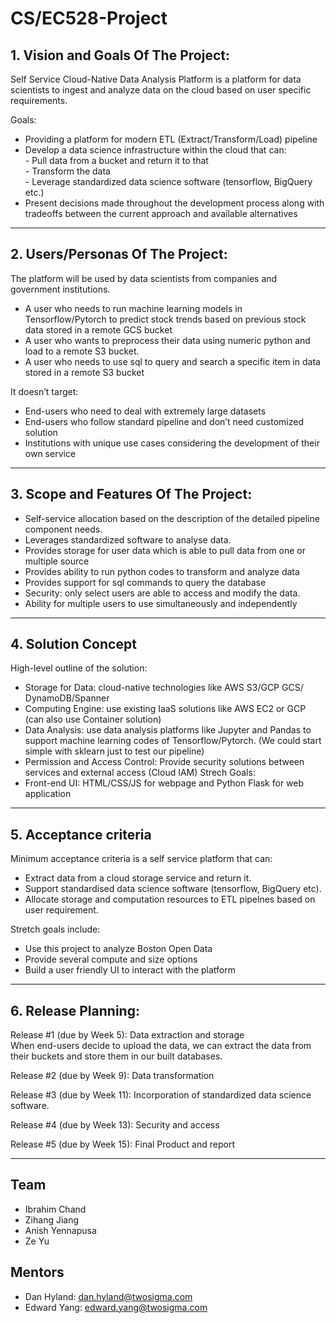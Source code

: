 # CS/EC528-Project

## 1. Vision and Goals Of The Project:

Self Service Cloud-Native Data Analysis Platform is a platform for data scientists to ingest and analyze data on the cloud based on user specific requirements.

Goals:
- Providing a platform for modern ETL (Extract/Transform/Load) pipeline  
- Develop a data science infrastructure within the cloud that can:  
                - Pull data from a bucket and return it to that   
                - Transform the data  
                - Leverage standardized data science software (tensorflow, BigQuery etc.)  
- Present decisions made throughout the development process along with tradeoffs between the current approach and available alternatives  


** **

## 2. Users/Personas Of The Project:
The platform will be used by data scientists from companies and government institutions.
- A user who needs to run machine learning models in Tensorflow/Pytorch to predict stock trends based on previous stock data stored in a remote GCS bucket  
- A user who wants to preprocess their data using numeric python and load to a remote S3 bucket.
- A user who needs to use sql to query and search a specific item in data stored in a remote S3 bucket  


It doesn’t target:
- End-users who need to deal with extremely large datasets
- End-users who follow standard pipeline and don’t need customized solution
- Institutions with unique use cases considering the development of their own service


** **

## 3.   Scope and Features Of The Project:

- Self-service allocation based on the description of the detailed pipeline component needs.
- Leverages standardized software to analyse data.
- Provides storage for user data which is able to pull data from one or multiple source
- Provides ability to run python codes to transform and analyze data
- Provides support for sql commands to query the database
- Security: only select users are able to access and modify the data.
- Ability for multiple users to use simultaneously and independently


** **

## 4. Solution Concept
High-level outline of the solution:
- Storage for Data: cloud-native technologies like AWS S3/GCP GCS/ DynamoDB/Spanner
- Computing Engine: use existing IaaS solutions like AWS EC2 or GCP (can also use Container solution) 
- Data Analysis: use data analysis platforms like Jupyter and Pandas to support machine learning codes of Tensorflow/Pytorch. (We could start simple with sklearn just to test our pipeline)
- Permission and Access Control: Provide security solutions between services and external access (Cloud IAM)
Strech Goals:
- Front-end UI: HTML/CSS/JS for webpage and  Python Flask for web application

** **
## 5. Acceptance criteria
Minimum acceptance criteria is a self service platform that can:  
- Extract data from a cloud storage service and return it.
- Support standardised data science software (tensorflow, BigQuery etc).
- Allocate storage and computation resources to ETL pipelnes based on user requirement.


Stretch goals include:
- Use this project to analyze Boston Open Data
- Provide several compute and size options
- Build a user friendly UI to interact with the platform

** **

## 6.  Release Planning:
Release #1 (due by Week 5):
Data extraction and storage  
When end-users decide to upload the data, we can extract the data from their buckets and store them in our built databases.

Release #2 (due by Week 9):
Data transformation

Release #3 (due by Week 11):
Incorporation of standardized data science software.

Release #4 (due by Week 13):
Security and access

Release #5 (due by Week 15):
Final Product and report

** **
## Team
- Ibrahim Chand
- Zihang Jiang
- Anish Yennapusa
- Ze Yu

## Mentors
- Dan Hyland: dan.hyland@twosigma.com
- Edward Yang: edward.yang@twosigma.com
